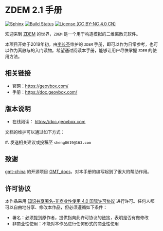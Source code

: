 # ZDEM 2.1 手册

[![Sphinx](https://img.shields.io/badge/Powered%20by-Sphinx-orange.svg)](http://www.sphinx-doc.org/)
[![Build Status](https://travis-ci.org/geovbox/zdem_doc.svg?branch=master)](https://travis-ci.org/geovbox/zdem_doc)
[![License (CC BY-NC 4.0 CN)](https://img.shields.io/badge/license-CC%20BY--NC%204.0-red.svg)](http://creativecommons.org/licenses/by-nc/4.0/)

欢迎来到 [ZDEM](https://geovbox.com/) 的世界，`ZDEM` 是一个用于构造模拟的二维离散元软件。

本项目开始于2019年初，由[李长圣](https://geovbox.com/lichangsheng/)维护的 `ZDEM` 手册，即可以作为日常参考，也可以作为离散与的入门读物。希望通过阅读本手册，能够让用户尽快掌握 `ZDEM` 的使用方法。

## 相关链接

- 官网：https://geovbox.com/
- 手册：https://doc.geovbox.com/


## 版本说明

- 在线阅读： https://doc.geovbox.com

文档的维护可以通过如下方式：

#. 发送相关建议或投稿至 `sheng0619@163.com`

## 致谢

[gmt-china](https://github.com/gmt-china) 的开源项目 [GMT_docs](https://github.com/gmt-china/GMT_docs)，对本手册的编写起到了很大的帮助作用。

## 许可协议

本作品采用 [知识共享署名-非商业性使用 4.0 国际许可协议](http://creativecommons.org/licenses/by-nc/4.0/) 进行许可。任何人都可以自由地分享、修改本作品，但必须遵循如下条件：

- 署名：必须提到原作者，提供指向此许可协议的链接，表明是否有做修改
- 非商业性使用：不能对本作品进行任何形式的商业性使用
